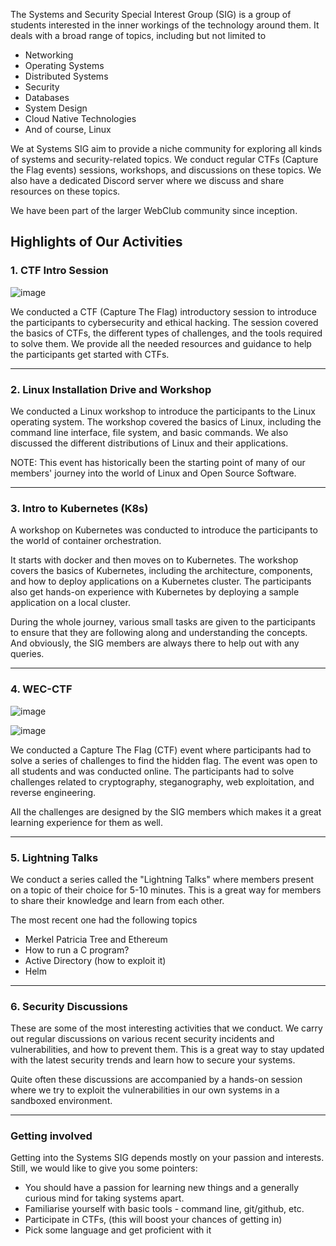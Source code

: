 The Systems and Security Special Interest Group (SIG) is a group of students interested in the inner workings of the technology around them. It deals with a broad range of topics, including but not limited to 

- Networking
- Operating Systems
- Distributed Systems
- Security
- Databases
- System Design
- Cloud Native Technologies
- And of course, Linux


We at Systems SIG aim to provide a niche community for exploring all kinds of systems and security-related topics. We conduct regular CTFs (Capture the Flag events) sessions, workshops, and discussions on these topics. We also have a dedicated Discord server where we discuss and share resources on these topics.

We have been part of the larger WebClub community since inception.

## Highlights of Our Activities

### 1. CTF Intro Session

![image](https://github.com/Shubham-Rasal/wec-nitk-website/assets/95695273/953e1b40-277f-4003-9d8d-a3b7777b131e)


We conducted a CTF (Capture The Flag) introductory session to introduce the participants to cybersecurity and ethical hacking. The session covered the basics of CTFs, the different types of challenges, and the tools required to solve them. We provide all the needed resources and guidance to help the participants get started with CTFs.



---

### 2. Linux Installation Drive and Workshop

We conducted a Linux workshop to introduce the participants to the Linux operating system. The workshop covered the basics of Linux, including the command line interface, file system, and basic commands. We also discussed the different distributions of Linux and their applications.

NOTE: This event has historically been the starting point of many of our members' journey into the world of Linux and Open Source Software.

---

### 3. Intro to Kubernetes (K8s)

A workshop on Kubernetes was conducted to introduce the participants to the world of container orchestration. 

It starts with docker and then moves on to Kubernetes. The workshop covers the basics of Kubernetes, including the architecture, components, and how to deploy applications on a Kubernetes cluster. The participants also get hands-on experience with Kubernetes by deploying a sample application on a local cluster.


During the whole journey, various small tasks are given to the participants to ensure that they are following along and understanding the concepts. And obviously, the SIG members are always there to help out with any queries.


---

### 4. WEC-CTF

![image](https://github.com/Shubham-Rasal/wec-nitk-website/assets/95695273/dc0d8418-dde5-4134-957c-2ac2031117da)

![image](https://github.com/Shubham-Rasal/wec-nitk-website/assets/95695273/9ebb01ae-ad19-4d34-a2b5-2f153f8a3449)

We conducted a Capture The Flag (CTF) event where participants had to solve a series of challenges to find the hidden flag. The event was open to all students and was conducted online. The participants had to solve challenges related to cryptography, steganography, web exploitation, and reverse engineering.

All the challenges are designed by the SIG members which makes it a great learning experience for them as well.

---

### 5. Lightning Talks

We conduct a series called the "Lightning Talks" where members present on a topic of their choice for 5-10 minutes. This is a great way for members to share their knowledge and learn from each other.

The most recent one had the following topics

- Merkel Patricia Tree and Ethereum
- How to run a C program?
- Active Directory (how to exploit it)
- Helm

---

### 6. Security Discussions

These are some of the most interesting activities that we conduct. We carry out regular discussions on various recent security incidents and vulnerabilities, and how to prevent them. This is a great way to stay updated with the latest security trends and learn how to secure your systems.

Quite often these discussions are accompanied by a hands-on session where we try to exploit the vulnerabilities in our own systems in a sandboxed environment.

---

### Getting involved

Getting into the Systems SIG depends mostly on your passion and interests. Still, we would like to give you some pointers:

- You should have a passion for learning new things and a generally curious mind for taking systems apart.
- Familiarise yourself with basic tools - command line, git/github, etc.
- Participate in CTFs, (this will boost your chances of getting in)
- Pick some language and get proficient with it
